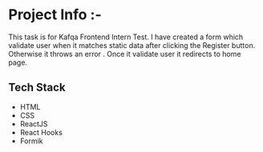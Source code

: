# Project Info :-

This task is for Kafqa Frontend Intern Test. I have created a form which validate user when it matches static data after clicking the Register button. Otherwise it throws an error . Once it validate user it redirects to home page.

## Tech Stack

- HTML
- CSS
- ReactJS
- React Hooks
- Formik
